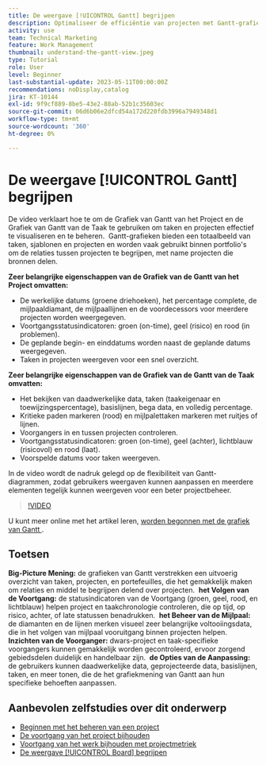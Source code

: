 ```yaml
---
title: De weergave [!UICONTROL Gantt] begrijpen
description: Optimaliseer de efficiëntie van projecten met Gantt-grafieken, met een totaalbeeld, voortgangscontrole, mijlpaalbeheer, voorgangerinzichten en aanpasbare opties om taken- en resourcebeheer te stroomlijnen.
activity: use
team: Technical Marketing
feature: Work Management
thumbnail: understand-the-gantt-view.jpeg
type: Tutorial
role: User
level: Beginner
last-substantial-update: 2023-05-11T00:00:00Z
recommendations: noDisplay,catalog
jira: KT-10144
exl-id: 9f9cf889-8be5-43e2-88ab-52b1c35603ec
source-git-commit: 06d6b06e2dfcd54a172d220fdb3996a7949348d1
workflow-type: tm+mt
source-wordcount: '360'
ht-degree: 0%

---
```


# De weergave [!UICONTROL Gantt] begrijpen

De video verklaart hoe te om de Grafiek van Gantt van het Project en de Grafiek van Gantt van de Taak te gebruiken om taken en projecten effectief te visualiseren en te beheren. &#x200B; Gantt-grafieken bieden een totaalbeeld van taken, sjablonen en projecten en worden vaak gebruikt binnen portfolio&#39;s om de relaties tussen projecten te begrijpen, met name projecten die bronnen delen. &#x200B;

**Zeer belangrijke eigenschappen van de Grafiek van de Gantt van het Project omvatten:**

* De werkelijke datums (groene driehoeken), het percentage complete, de mijlpaaldiamant, de mijlpaallijnen en de voordecessors voor meerdere projecten worden weergegeven. &#x200B;
* Voortgangsstatusindicatoren: groen (on-time), geel (risico) en rood (in problemen).
* De geplande begin- en einddatums worden naast de geplande datums weergegeven.
* Taken in projecten weergeven voor een snel overzicht.

**Zeer belangrijke eigenschappen van de Grafiek van de Gantt van de Taak omvatten:**

* Het bekijken van daadwerkelijke data, taken (taakeigenaar en toewijzingspercentage), basislijnen, bega data, en volledig percentage.
* Kritieke paden markeren (rood) en mijlpalettaken markeren met ruitjes of lijnen.
* Voorgangers in en tussen projecten controleren. &#x200B;
* Voortgangsstatusindicatoren: groen (on-time), geel (achter), lichtblauw (risicovol) en rood (laat).
* Voorspelde datums voor taken weergeven.

In de video wordt de nadruk gelegd op de flexibiliteit van Gantt-diagrammen, zodat gebruikers weergaven kunnen aanpassen en meerdere elementen tegelijk kunnen weergeven voor een beter projectbeheer.

>[!VIDEO](https://video.tv.adobe.com/v/3419304/?quality=12&learn=on&enablevpops)

U kunt meer online met het artikel leren, [ worden begonnen met de grafiek van Gantt ](https://experienceleague.adobe.com/docs/workfront/using/manage-work/the-gantt-chart/gantt-chart-overview/get-started-with-gantt.html?lang=en).

## Toetsen

**Big-Picture Mening:** de grafieken van Gantt verstrekken een uitvoerig overzicht van taken, projecten, en portefeuilles, die het gemakkelijk maken om relaties en middel te begrijpen delend over projecten. &#x200B;
**het Volgen van de Voortgang:** de statusindicatoren van de Voortgang (groen, geel, rood, en lichtblauw) helpen project en taakchronologie controleren, die op tijd, op risico, achter, of late statussen benadrukken. &#x200B;
**het Beheer van de Mijlpaal:** de diamanten en de lijnen merken visueel zeer belangrijke voltooiingsdata, die in het volgen van mijlpaal vooruitgang binnen projecten helpen. &#x200B;
**Inzichten van de Voorganger:** dwars-project en taak-specifieke voorgangers kunnen gemakkelijk worden gecontroleerd, ervoor zorgend gebiedsdelen duidelijk en handelbaar zijn. &#x200B;
**de Opties van de Aanpassing:** de gebruikers kunnen daadwerkelijke data, geprojecteerde data, basislijnen, taken, en meer tonen, die de het grafiekmening van Gantt aan hun specifieke behoeften aanpassen.


## Aanbevolen zelfstudies over dit onderwerp

* [Beginnen met het beheren van een project](/help/manage-work/projects/getting-started-manage-a-project.md)
* [De voortgang van het project bijhouden](/help/manage-work/projects/track-overall-project-progress.md)
* [Voortgang van het werk bijhouden met projectmetriek](/help/manage-work/projects/track-work-progress-with-project-metrics.md)
* [De weergave [!UICONTROL Board] begrijpen](/help/manage-work/projects/understand-the-board-view.md)
